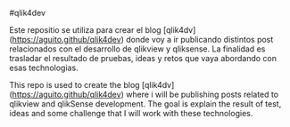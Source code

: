 #qlik4dev


Este repositio se utiliza para crear el blog [qlik4dv] (https://aguito.github/qlik4dev) donde voy a ir publicando distintos post relacionados con el desarrollo de qlikview y qliksense.
La finalidad es trasladar el resultado de pruebas, ideas y retos que vaya abordando con esas technologias.


This repo is used to create the blog [qlik4dv] (https://aguito.github/qlik4dev) where i will be publishing posts related to qlikview and qlikSense development.
The goal is explain the result of test, ideas and some challenge that I will work with these technologies.
